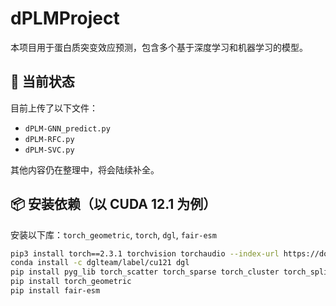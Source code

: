 # dPLMProject
本项目用于蛋白质突变效应预测，包含多个基于深度学习和机器学习的模型。

## 📁 当前状态
目前上传了以下文件：

- `dPLM-GNN_predict.py`
- `dPLM-RFC.py`
- `dPLM-SVC.py`

其他内容仍在整理中，将会陆续补全。

## 📦 安装依赖（以 CUDA 12.1 为例）

安装以下库：`torch_geometric`, `torch`, `dgl`, `fair-esm`

```bash
pip3 install torch==2.3.1 torchvision torchaudio --index-url https://download.pytorch.org/whl/cu121
conda install -c dglteam/label/cu121 dgl
pip install pyg_lib torch_scatter torch_sparse torch_cluster torch_spline_conv -f https://data.pyg.org/whl/torch-2.4.0+cu121.html
pip install torch_geometric
pip install fair-esm
